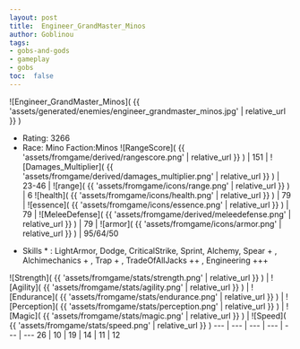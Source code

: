 ```yaml
---
layout: post
title:  Engineer_GrandMaster_Minos
author: Goblinou
tags:
- gobs-and-gods
- gameplay
- gobs
toc:  false
---
```


![Engineer_GrandMaster_Minos]( {{ 'assets/generated/enemies/engineer_grandmaster_minos.jpg' | relative_url }} )
- Rating: 3266
- Race: Mino  Faction:Minos
![RangeScore]( {{ 'assets/fromgame/derived/rangescore.png' | relative_url }} ) | 151 | ![Damages_Multiplier]( {{ 'assets/fromgame/derived/damages_multiplier.png' | relative_url }} ) | 23-46 | ![range]( {{ 'assets/fromgame/icons/range.png' | relative_url }} ) | 6
![health]( {{ 'assets/fromgame/icons/health.png' | relative_url }} ) | 79 | ![essence]( {{ 'assets/fromgame/icons/essence.png' | relative_url }} ) | 79 | ![MeleeDefense]( {{ 'assets/fromgame/derived/meleedefense.png' | relative_url }} ) | 79 | ![armor]( {{ 'assets/fromgame/icons/armor.png' | relative_url }} ) | 95/64/50
* Skills * : LightArmor, Dodge, CriticalStrike, Sprint, Alchemy, Spear + , Alchimechanics + , Trap + , TradeOfAllJacks ++ , Engineering +++ 

![Strength]( {{ 'assets/fromgame/stats/strength.png' | relative_url }} ) | ![Agility]( {{ 'assets/fromgame/stats/agility.png' | relative_url }} ) | ![Endurance]( {{ 'assets/fromgame/stats/endurance.png' | relative_url }} ) | ![Perception]( {{ 'assets/fromgame/stats/perception.png' | relative_url }} ) | ![Magic]( {{ 'assets/fromgame/stats/magic.png' | relative_url }} ) | ![Speed]( {{ 'assets/fromgame/stats/speed.png' | relative_url }} )
--- | --- | --- | --- | --- | ---
26 | 10 | 19 | 14 | 11 | 12
